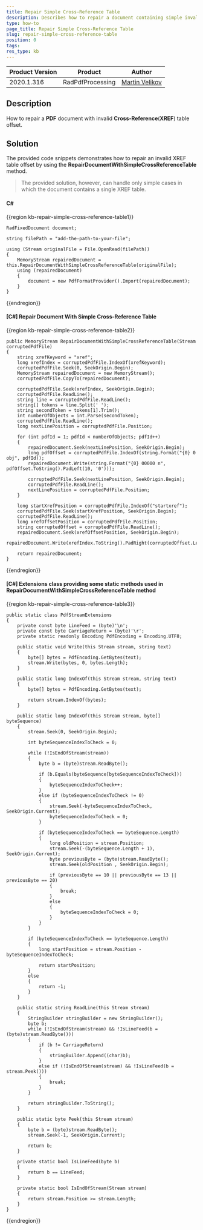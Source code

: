 ```yaml
---
title: Repair Simple Cross-Reference Table 
description: Describes how to repair a document containing simple invalid cross-reference table.
type: how-to
page_title: Repair Simple Cross-Reference Table
slug: repair-simple-cross-reference-table
position: 0
tags: 
res_type: kb
---
```


<table>
<thead>
	<tr>
		<th>Product Version</th>
		<th>Product</th>
		<th>Author</th>
	</tr>
</thead>
<tbody>
	<tr>
		<td>2020.1.316</td>
		<td>RadPdfProcessing</td>
		<td><a href="https://www.telerik.com/blogs/author/martin-velikov">Martin Velikov</a></td>
	</tr>
</tbody>
</table>

## Description

How to repair a **PDF** document with invalid **Cross-Reference**(**XREF**) table offset. 

## Solution

The provided code snippets demonstrates how to repair an invalid XREF table offset by using the **RepairDocumentWithSimpleCrossReferenceTable** method.

> The provided solution, however, can handle only simple cases in which the document contains a single XREF table.

#### __C#__

{{region kb-repair-simple-cross-reference-table1}}

	RadFixedDocument document;

	string filePath = "add-the-path-to-your-file";

	using (Stream originalFile = File.OpenRead(filePath))
	{
		MemoryStream repairedDocument = this.RepairDocumentWithSimpleCrossReferenceTable(originalFile);
		using (repairedDocument)
		{
			document = new PdfFormatProvider().Import(repairedDocument);
		}
	}

{{endregion}}


#### __[C#] Repair Document With Simple Cross-Reference Table__

{{region kb-repair-simple-cross-reference-table2}}

	public MemoryStream RepairDocumentWithSimpleCrossReferenceTable(Stream corruptedPdfFile)
	{
		string xrefKeyword = "xref";
		long xrefIndex = corruptedPdfFile.IndexOf(xrefKeyword);
		corruptedPdfFile.Seek(0, SeekOrigin.Begin);
		MemoryStream repairedDocument = new MemoryStream();
		corruptedPdfFile.CopyTo(repairedDocument);

		corruptedPdfFile.Seek(xrefIndex, SeekOrigin.Begin);
		corruptedPdfFile.ReadLine();
		string line = corruptedPdfFile.ReadLine();
		string[] tokens = line.Split(' ');
		string secondToken = tokens[1].Trim();
		int numberOfObjects = int.Parse(secondToken);
		corruptedPdfFile.ReadLine();
		long nextLinePosition = corruptedPdfFile.Position;

		for (int pdfId = 1; pdfId < numberOfObjects; pdfId++)
		{
			repairedDocument.Seek(nextLinePosition, SeekOrigin.Begin);
			long pdfOffset = corruptedPdfFile.IndexOf(string.Format("{0} 0 obj", pdfId));
			repairedDocument.Write(string.Format("{0} 00000 n", pdfOffset.ToString().PadLeft(10, '0')));

			corruptedPdfFile.Seek(nextLinePosition, SeekOrigin.Begin);
			corruptedPdfFile.ReadLine();
			nextLinePosition = corruptedPdfFile.Position;
		}

		long startXrefPosition = corruptedPdfFile.IndexOf("startxref");
		corruptedPdfFile.Seek(startXrefPosition, SeekOrigin.Begin);
		corruptedPdfFile.ReadLine();
		long xrefOffsetPosition = corruptedPdfFile.Position;
		string corruptedOffset = corruptedPdfFile.ReadLine();
		repairedDocument.Seek(xrefOffsetPosition, SeekOrigin.Begin);
		repairedDocument.Write(xrefIndex.ToString().PadRight(corruptedOffset.Length));

		return repairedDocument;
	}

{{endregion}}

#### __[C#] Extensions class providing some static methods used in RepairDocumentWithSimpleCrossReferenceTable method__

{{region kb-repair-simple-cross-reference-table3}}

	public static class PdfStreamExtensions
	{
		private const byte LineFeed = (byte)'\n';
		private const byte CarriageReturn = (byte)'\r';
		private static readonly Encoding PdfEncoding = Encoding.UTF8;

		public static void Write(this Stream stream, string text)
		{
			byte[] bytes = PdfEncoding.GetBytes(text);
			stream.Write(bytes, 0, bytes.Length);
		}

		public static long IndexOf(this Stream stream, string text)
		{
			byte[] bytes = PdfEncoding.GetBytes(text);

			return stream.IndexOf(bytes);
		}

		public static long IndexOf(this Stream stream, byte[] byteSequence)
		{
			stream.Seek(0, SeekOrigin.Begin);

			int byteSequenceIndexToCheck = 0;

			while (!IsEndOfStream(stream))
			{
				byte b = (byte)stream.ReadByte();

				if (b.Equals(byteSequence[byteSequenceIndexToCheck]))
				{
					byteSequenceIndexToCheck++;
				}
				else if (byteSequenceIndexToCheck != 0)
				{
					stream.Seek(-byteSequenceIndexToCheck, SeekOrigin.Current);
					byteSequenceIndexToCheck = 0;
				}

				if (byteSequenceIndexToCheck == byteSequence.Length)
				{
					long oldPosition = stream.Position;
					stream.Seek(-(byteSequence.Length + 1), SeekOrigin.Current);
					byte previousByte = (byte)stream.ReadByte();
					stream.Seek(oldPosition , SeekOrigin.Begin);

					if (previousByte == 10 || previousByte == 13 || previousByte == 20)
					{
						break;
					}
					else
					{
						byteSequenceIndexToCheck = 0;
					}
				}
			}

			if (byteSequenceIndexToCheck == byteSequence.Length)
			{
				long startPosition = stream.Position - byteSequenceIndexToCheck;

				return startPosition;
			}
			else
			{
				return -1;
			}
		}

		public static string ReadLine(this Stream stream)
		{
			StringBuilder stringBuilder = new StringBuilder();
			byte b;
			while (!IsEndOfStream(stream) && !IsLineFeed(b = (byte)stream.ReadByte()))
			{
				if (b != CarriageReturn)
				{
					stringBuilder.Append((char)b);
				}
				else if (!IsEndOfStream(stream) && !IsLineFeed(b = stream.Peek()))
				{
					break;
				}
			}

			return stringBuilder.ToString();
		}

		public static byte Peek(this Stream stream)
		{
			byte b = (byte)stream.ReadByte();
			stream.Seek(-1, SeekOrigin.Current);

			return b;
		}

		private static bool IsLineFeed(byte b)
		{
			return b == LineFeed;
		}

		private static bool IsEndOfStream(Stream stream)
		{
			return stream.Position >= stream.Length;
		}
	}

{{endregion}}

